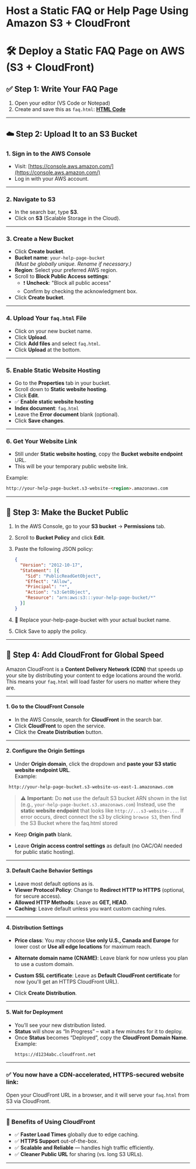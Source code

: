 # Host a Static FAQ or Help Page Using Amazon S3 + CloudFront

# 🛠️ Deploy a Static FAQ Page on AWS (S3 + CloudFront)

## ✅ Step 1: Write Your FAQ Page

1. Open your editor (VS Code or Notepad)
2. Create and save this as `faq.html`: [**HTML Code**](FAQs-Webpage-HTML.md)

---

## ☁️ Step 2: Upload It to an S3 Bucket

### 1. Sign in to the AWS Console
- Visit: [https://console.aws.amazon.com/](https://console.aws.amazon.com/)
- Log in with your AWS account.

---

### 2. Navigate to S3
- In the search bar, type **S3**.
- Click on **S3** (Scalable Storage in the Cloud).

---

### 3. Create a New Bucket
- Click **Create bucket**.
- **Bucket name**: `your-help-page-bucket`  
  *(Must be globally unique. Rename if necessary.)*
- **Region**: Select your preferred AWS region.
- Scroll to **Block Public Access settings**:
  - ❗ **Uncheck**: "Block all public access"
  - Confirm by checking the acknowledgment box.
- Click **Create bucket**.

---

### 4. Upload Your `faq.html` File
- Click on your new bucket name.
- Click **Upload**.
- Click **Add files** and select `faq.html`.
- Click **Upload** at the bottom.

---

### 5. Enable Static Website Hosting
- Go to the **Properties** tab in your bucket.
- Scroll down to **Static website hosting**.
- Click **Edit**.
- ✅ **Enable static website hosting**
- **Index document**: `faq.html`
- Leave the **Error document** blank (optional).
- Click **Save changes**.

---

### 6. Get Your Website Link
- Still under **Static website hosting**, copy the **Bucket website endpoint** URL.
- This will be your temporary public website link.

Example: 

```html
http://your-help-page-bucket.s3-website-<region>.amazonaws.com
```

---

## 🔐 Step 3: Make the Bucket Public

1. In the AWS Console, go to your **S3 bucket** → **Permissions** tab.
2. Scroll to **Bucket Policy** and click **Edit**.
3. Paste the following JSON policy:

   ```json
   {
     "Version": "2012-10-17",
     "Statement": [{
       "Sid": "PublicReadGetObject",
       "Effect": "Allow",
       "Principal": "*",
       "Action": "s3:GetObject",
       "Resource": "arn:aws:s3:::your-help-page-bucket/*"
     }]
   }
   ```
4. 🔁 Replace your-help-page-bucket with your actual bucket name.
5. Click Save to apply the policy.


---

## 🚀 Step 4: Add CloudFront for Global Speed

Amazon CloudFront is a **Content Delivery Network (CDN)** that speeds up your site by distributing your content to edge locations around the world. This means your `faq.html` will load faster for users no matter where they are.

---

#### 1. Go to the CloudFront Console
- In the AWS Console, search for **CloudFront** in the search bar.
- Click **CloudFront** to open the service.
- Click the **Create Distribution** button.

---

#### 2. Configure the Origin Settings
- Under **Origin domain**, click the dropdown and **paste your S3 static website endpoint URL**.  
  Example:  
 ```html
  http://your-help-page-bucket.s3-website-us-east-1.amazonaws.com
 ```

> ⚠️ **Important:** Do **not** use the default S3 bucket ARN shown in the list (e.g., `your-help-page-bucket.s3.amazonaws.com`)
> Instead, use the **static website endpoint** that looks like `http://...s3-website-...`.
> If error occurs, direct connect the s3 by clicking `browse S3`, then find the S3 Bucket where the faq.html stored

- Keep **Origin path** blank.

- Leave **Origin access control settings** as default (no OAC/OAI needed for public static hosting).

---

#### 3. Default Cache Behavior Settings
- Leave most default options as is.
- **Viewer Protocol Policy**: Change to **Redirect HTTP to HTTPS** (optional, for secure access).
- **Allowed HTTP Methods**: Leave as **GET, HEAD**.
- **Caching**: Leave default unless you want custom caching rules.

---

#### 4. Distribution Settings
- **Price class**: You may choose **Use only U.S., Canada and Europe** for lower cost or **Use all edge locations** for maximum reach.
- **Alternate domain name (CNAME)**: Leave blank for now unless you plan to use a custom domain.
- **Custom SSL certificate**: Leave as **Default CloudFront certificate** for now (you'll get an HTTPS CloudFront URL).

- Click **Create Distribution**.

---

#### 5. Wait for Deployment
- You’ll see your new distribution listed.
- **Status** will show as “In Progress” – wait a few minutes for it to deploy.
- Once **Status** becomes “Deployed”, copy the **CloudFront Domain Name**.  
Example:
  ```html
  https://d1234abc.cloudfront.net
  ```

---

### ✅ You now have a CDN-accelerated, HTTPS-secured website link:
Open your CloudFront URL in a browser, and it will serve your `faq.html` from S3 via CloudFront.

---

### 🌟 Benefits of Using CloudFront
- ✅ **Faster Load Times** globally due to edge caching.
- ✅ **HTTPS Support** out-of-the-box.
- ✅ **Scalable and Reliable** — handles high traffic efficiently.
- ✅ **Cleaner Public URL** for sharing (vs. long S3 URLs).

---


